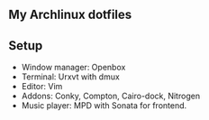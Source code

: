 My Archlinux dotfiles
------------------------

Setup
-----
* Window manager: Openbox
* Terminal: Urxvt with dmux
* Editor: Vim
* Addons: Conky, Compton, Cairo-dock, Nitrogen
* Music player: MPD with Sonata for frontend.


